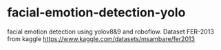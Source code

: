 # facial-emotion-detection-yolo
facial emotion detection using yolov8&amp;9 and roboflow. 
Dataset FER-2013 from kaggle https://www.kaggle.com/datasets/msambare/fer2013
